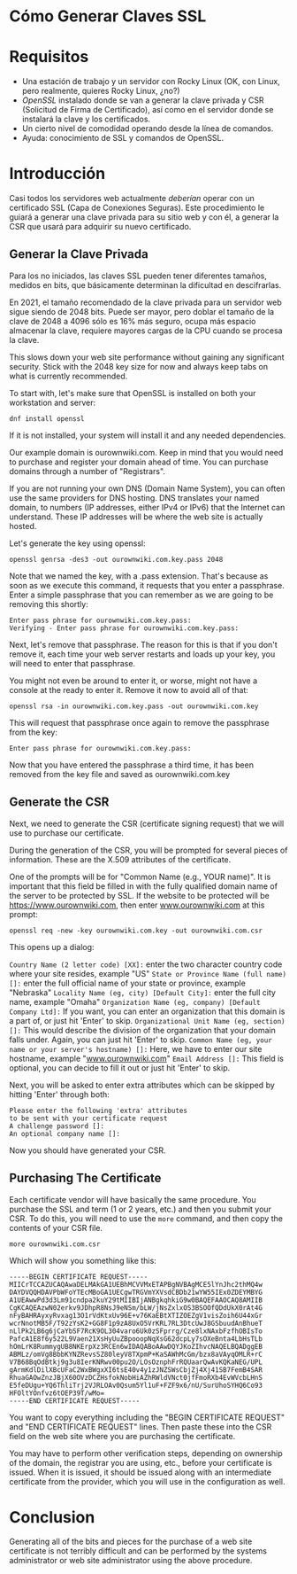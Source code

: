# Cómo Generar Claves SSL

# Requisitos

* Una estación de trabajo y un servidor con Rocky Linux (OK, con Linux, pero realmente, quieres Rocky Linux, ¿no?)
* _OpenSSL_ instalado donde se van a generar la clave privada y CSR (Solicitud de Firma de Certificado), así como en el servidor donde se instalará la clave y los certificados.
* Un cierto nivel de comodidad operando desde la línea de comandos.
* Ayuda: conocimiento de SSL y comandos de OpenSSL.


# Introducción

Casi todos los servidores web actualmente _deberían_ operar con un certificado SSL (Capa de Conexiones Seguras). Este procedimiento le guiará a generar una clave privada para su sitio web y con él, a generar la CSR que usará para adquirir su nuevo certificado.

## Generar la Clave Privada

Para los no iniciados, las claves SSL pueden tener diferentes tamaños, medidos en bits, que básicamente determinan la dificultad en descifrarlas.

En 2021, el tamaño recomendado de la clave privada para un servidor web sigue siendo de 2048 bits. Puede ser mayor, pero doblar el tamaño de la clave de 2048 a 4096 sólo es 16% más seguro, ocupa más espacio almacenar la clave, requiere mayores cargas de la CPU cuando se procesa la clave.



This slows down your web site performance without gaining any significant security. Stick with the 2048 key size for now and always keep tabs on what is currently recommended.

To start with, let's make sure that OpenSSL is installed on both your workstation and server:

`dnf install openssl`

If it is not installed, your system will install it and any needed dependencies. 

Our example domain is ourownwiki.com. Keep in mind that you would need to purchase and register your domain ahead of time. You can purchase domains through a number of "Registrars". 

If you are not running your own DNS (Domain Name System), you can often use the same providers for DNS hosting. DNS translates your named domain, to numbers (IP addresses, either IPv4 or IPv6) that the Internet can understand. These IP addresses will be where the web site is actually hosted.

Let's generate the key using openssl:

`openssl genrsa -des3 -out ourownwiki.com.key.pass 2048`

Note that we named the key, with a .pass extension. That's because as soon as we execute this command, it requests that you enter a passphrase. Enter a simple passphrase that you can remember as we are going to be removing this shortly:

```
Enter pass phrase for ourownwiki.com.key.pass:
Verifying - Enter pass phrase for ourownwiki.com.key.pass:
```

Next, let's remove that passphrase. The reason for this is that if you don't remove it, each time your web server restarts and loads up your key, you will need to enter that passphrase. 

You might not even be around to enter it, or worse, might not have a console at the ready to enter it. Remove it now to avoid all of that:

`openssl rsa -in ourownwiki.com.key.pass -out ourownwiki.com.key`

This will request that passphrase once again to remove the passphrase from the key:

`Enter pass phrase for ourownwiki.com.key.pass:`

Now that you have entered the passphrase a third time, it has been removed from the key file and saved as ourownwiki.com.key

## Generate the CSR

Next, we need to generate the CSR (certificate signing request) that we will use to purchase our certificate. 

During the generation of the CSR, you will be prompted for several pieces of information. These are the X.509 attributes of the certificate. 

One of the prompts will be for "Common Name (e.g., YOUR name)". It is important that this field be filled in with the fully qualified domain name of the server to be protected by SSL. If the website to be protected will be https://www.ourownwiki.com, then enter www.ourownwiki.com at this prompt:

`openssl req -new -key ourownwiki.com.key -out ourownwiki.com.csr`

This opens up a dialog:

`Country Name (2 letter code) [XX]:` enter the two character country code where your site resides, example "US"
`State or Province Name (full name) []:` enter the full official name of your state or province, example "Nebraska"
`Locality Name (eg, city) [Default City]:` enter the full city name, example "Omaha"
`Organization Name (eg, company) [Default Company Ltd]:` If you want, you can enter an organization that this domain is a part of, or just hit 'Enter' to skip.
`Organizational Unit Name (eg, section) []:` This would describe the division of the organization that your domain falls under. Again, you can just hit 'Enter' to skip.
`Common Name (eg, your name or your server's hostname) []:` Here, we have to enter our site hostname, example "www.ourownwiki.com"
`Email Address []:` This field is optional, you can decide to fill it out or just hit 'Enter' to skip.

Next, you will be asked to enter extra attributes which can be skipped by hitting 'Enter' through both:

```
Please enter the following 'extra' attributes
to be sent with your certificate request
A challenge password []:
An optional company name []:
```

Now you should have generated your CSR. 

## Purchasing The Certificate

Each certificate vendor will have basically the same procedure. You purchase the SSL and term (1 or 2 years, etc.) and then you submit your CSR. To do this, you will need to use the `more` command, and then copy the contents of your CSR file. 

`more ourownwiki.com.csr`

Which will show you something like this:

```
-----BEGIN CERTIFICATE REQUEST-----
MIICrTCCAZUCAQAwaDELMAkGA1UEBhMCVVMxETAPBgNVBAgMCE5lYnJhc2thMQ4w
DAYDVQQHDAVPbWFoYTEcMBoGA1UECgwTRGVmYXVsdCBDb21wYW55IEx0ZDEYMBYG
A1UEAwwPd3d3Lm91cndpa2kuY29tMIIBIjANBgkqhkiG9w0BAQEFAAOCAQ8AMIIB
CgKCAQEAzwN02erkv9JDhpR8NsJ9eNSm/bLW/jNsZxlxOS3BSOOfQDdUkX0rAt4G
nFyBAHRAyxyRvxag13O1rVdKtxUv96E+v76KaEBtXTIZOEZgV1visZoih6U44xGr
wcrNnotMB5F/T92zYsK2+GG8F1p9zA8UxO5VrKRL7RL3DtcUwJ8GSbuudAnBhueT
nLlPk2LB6g6jCaYbSF7RcK9OL304varo6Uk0zSFprrg/Cze8lxNAxbFzfhOBIsTo
PafcA1E8f6y522L9Vaen21XsHyUuZBpooopNqXsG62dcpLy7sOXeBnta4LbHsTLb
hOmLrK8RummygUB8NKErpXz3RCEn6wIDAQABoAAwDQYJKoZIhvcNAQELBQADggEB
ABMLz/omVg8BbbKYNZRevsSZ80leyV8TXpmP+KaSAWhMcGm/bzx8aVAyqOMLR+rC
V7B68BqOdBtkj9g3u8IerKNRwv00pu2O/LOsOznphFrRQUaarQwAvKQKaNEG/UPL
gArmKdlDilXBcUFaC2WxBWgxXI6tsE40v4y1zJNZSWsCbjZj4Xj41SB7FemB4SAR
RhuaGAOwZnzJBjX60OVzDCZHsfokNobHiAZhRWldVNct0jfFmoRXb4EvWVcbLHnS
E5feDUgu+YQ6ThliTrj2VJRLOAv0Qsum5Yl1uF+FZF9x6/nU/SurUhoSYHQ6Co93
HFOltYOnfvz6tOEP39T/wMo=
-----END CERTIFICATE REQUEST-----
```

You want to copy everything including the "BEGIN CERTIFICATE REQUEST" and "END CERTIFICATE REQUEST" lines. Then paste these into the CSR field on the web site where you are purchasing the certificate. 

You may have to perform other verification steps, depending on ownership of the domain, the registrar you are using, etc., before your certificate is issued. When it is issued, it should be issued along with an intermediate certificate from the provider, which you will use in the configuration as well.

# Conclusion

Generating all of the bits and pieces for the purchase of a web site certificate is not terribly difficult and can be performed by the systems administrator or web site administrator using the above procedure.

